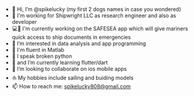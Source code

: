 - 👋 Hi, I’m @spikelucky (my first 2 dogs names in case you wondered)
- 🏢 I'm working for Shipwright LLC as research engineer and also as developer
- 💻📱 I'm currently working on the SAFESEA app which will give mariners quick access to ship documents in emergencies
- 👀 I’m interested in data analysis and app programming
- 🌳 I'm fluent in Matlab
- 🌴 I speak broken python
- 🌱 and I’m currently learning flutter/dart
- 💞️ I’m looking to collaborate on ios mobile apps
- ⛵ My hobbies include sailing and buiding models
- 📫 How to reach me: spikelucky808@gmail.com

<!---
spikelucky/spikelucky is a ✨ special ✨ repository because its `README.md` (this file) appears on your GitHub profile.
You can click the Preview link to take a look at your changes.
--->
